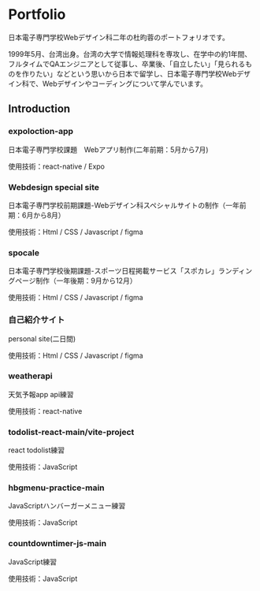 # Portfolio
日本電子専門学校Webデザイン科二年の杜昀蓉のポートフォリオです。

1999年5月、台湾出身。台湾の大学で情報処理科を専攻し、在学中の約1年間、フルタイムでQAエンジニアとして従事し、卒業後、「自立したい」「見られるものを作りたい」などという思いから日本で留学し、日本電子専門学校Webデザイン科で、Webデザインやコーディングについて学んでいます。

## Introduction

### expoloction-app

日本電子専門学校課題　Webアプリ制作(二年前期：5月から7月)

使用技術：react-native / Expo 

### Webdesign special site

日本電子専門学校前期課題-Webデザイン科スペシャルサイトの制作（一年前期：6月から8月）

使用技術：Html / CSS / Javascript / figma

### spocale

日本電子専門学校後期課題-スポーツ日程掲載サービス「スポカレ」ランディングページ制作（一年後期：9月から12月）

使用技術：Html / CSS / Javascript / figma

### 自己紹介サイト

personal site(二日間)

使用技術：Html / CSS / Javascript / figma

### weatherapi

天気予報app api練習

使用技術：react-native 

### todolist-react-main/vite-project

react todolist練習

使用技術：JavaScript

### hbgmenu-practice-main

JavaScriptハンバーガーメニュー練習

使用技術：JavaScript

### countdowntimer-js-main

JavaScript練習

使用技術：JavaScript



